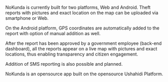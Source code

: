 NoKunda is currently built for two platforms, Web and Android. Theft reports with pictures and exact location on the map can be uploaded via smartphone or Web.

On the Android platform, GPS coordinates are automatically added to the report with option of manual addition as well.

After the report has been approved by a government employee (back-end dashboard), all the reports appear on a live map with pictures and exact locations, thus enabling transparency and citizen engagement.

Addition of SMS reporting is also possible and planned.

NoKunda is an opensource app built on the opensource Ushahidi Platform.
